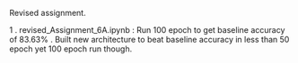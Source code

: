 Revised assignment.

1 . revised_Assignment_6A.ipynb  : Run 100 epoch to get baseline accuracy of 83.63% . Built new architecture to beat baseline accuracy in less than 50 epoch yet 100 epoch run though.
